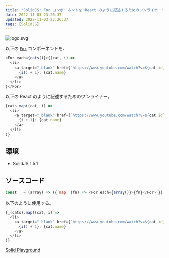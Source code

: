 ```yaml
---
title: "SolidJS: For コンポーネントを React のように記述するためのワンライナー"
date: 2022-11-03 23:26:37
updated: 2022-11-03 23:26:37
tags: [SolidJS]
---
```


![logo.svg](solidjs-one-liner-for-writing-for-component-like-react/logo.svg)

以下の [`For`](https://www.solidjs.com/tutorial/flow_for) コンポーネントを、

```javascript
<For each={cats()}>{(cat, i) =>
  <li>
    <a target="_blank" href={`https://www.youtube.com/watch?v=${cat.id}`}>
      {i() + 1}: {cat.name}
    </a>
  </li>
}</For>
```

以下の React のように記述するためのワンライナー。

```javascript
{cats.map((cat, i) =>
  <li>
    <a target="_blank" href={`https://www.youtube.com/watch?v=${cat.id}`}>
      {i + 1}: {cat.name}
    </a>
  </li>
)}
```

<!-- more -->
## 環境

- SolidJS 1.5.1


## ソースコード

```javascript
const _ = (array) => ({ map: (fn) => <For each={array()}>{fn}</For> })
```

以下のように使用する。

```javascript
{_(cats).map((cat, i) =>
  <li>
    <a target="_blank" href={`https://www.youtube.com/watch?v=${cat.id}`}>
      {i() + 1}: {cat.name}
    </a>
  </li>
)}
```

[Solid Playground](https://playground.solidjs.com/?version=1.4.1#NobwRAdghgtgpmAXGGUCWEwBowBcCeADgsrgM4Ae2YZA9gK4BOAxiWGjIbY7gAQi9GcCABM4jXgF9eAM0a0YvAOR0ANmhEBaAFZkA9AHc4AIyUBuADoQOXHv17MhUXHADKaAObRVWXgDFuKVl5RRVadS1dcysrZloIMj4AfV4AXl4ACihGRih8RF4oCHwASjSAPkyBVEICjJkIAqLSit4AHgCJOChmAAtUkGzc-AySyXKQBsk2vU7KyRKYiBl6CGZcNHjeAEFCQlH+K14HeMTeYGZnMl8yOFwAYSuAXTSHJxd3LyhVDOAj4-sGgKSgAUppweh8AAvCAAcQAikpfNB4MCANJwfDGWjZES8R64JRSLD-Y4CIHKKFJbbGGQABQAGgAVNEwMhI3gouDAgCy2XoRMkJIgAMBImBAHkAKq4CAAZkIADcAOqcDwcrnAgASwkYaF4TN6cF4AFEKGhEsINt98c5Bf8niVLCLeP8hLgmCKMqT2vRVOUfWSkhlLuQSgA6GoZEPOJrFXxoOMtVIBl2i45tdSp9PptpQXi4bIeO6pCxgJLGVRFADWZd4vSEMgGAANerhcIQyIg9IYDAZw-gGB7jHBw3EYIZnH0APyK1IAEhAofDGkkzfGgZz-DQBwA1LwAIySApL5zhrmSTeimZQbNbmZZzdjH0zP13p1WS8QKxCUTiaNlCm7S7IQvB6OUvgiLQzD0PAEC4OGxa4CaqhwHBuAAEL4AAkiI3pgFAexliUACEH6YJITxAA)